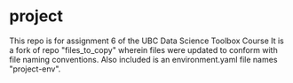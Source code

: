 # project
This repo is for assignment 6 of the UBC Data Science Toolbox Course
It is a fork of repo "files_to_copy" wherein files were updated to conform with file naming conventions.
Also included is an environment.yaml file names "project-env".
